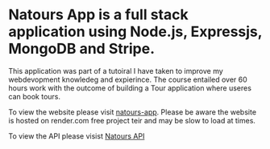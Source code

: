 # Natours App is a full stack application using Node.js, Expressjs, MongoDB and Stripe.

This application was part of a tutoiral I have taken to improve my webdevopment knowledeg and expierince. The course entailed over 60 hours work with the outcome of building a Tour application where useres can book tours.

To view the website please visit [natours-app](https://natours-app.onrender.com). Please be aware the website is hosted on render.com free project teir and may be slow to load at times.

To view the API please visist [Natours API](https://documenter.getpostman.com/view/20811412/Uz5ArJZU#4914b12e-a837-482f-b2df-5ce6e3c318e8)
